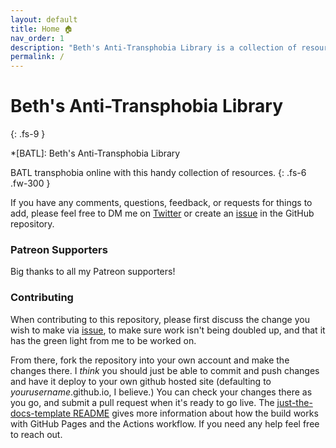 ```yaml
---
layout: default
title: Home 🏠
nav_order: 1
description: "Beth's Anti-Transphobia Library is a collection of resources for combating online transphobia."
permalink: /
---
```


# Beth's Anti-Transphobia Library
{: .fs-9 }

*[BATL]: Beth's Anti-Transphobia Library

BATL transphobia online with this handy collection of resources.
{: .fs-6 .fw-300 }

If you have any comments, questions, feedback, or requests for things to add, please feel free to
DM me on [Twitter](https://twitter.com/bethylamine) or create an [issue] in the GitHub repository.

### Patreon Supporters

Big thanks to all my Patreon supporters!

### Contributing

When contributing to this repository, please first discuss the change you wish to make via [issue],
to make sure work isn't being doubled up, and that it has the green light from me to be worked on.

From there, fork the repository into your own account and make the changes there. I _think_ you should
just be able to commit and push changes and have it deploy to your own github hosted site
(defaulting to _yourusername_.github.io, I believe.) You can check your changes there as you go,
and submit a pull request when it's ready to go live. The [just-the-docs-template README] gives more
information about how the build works with GitHub Pages and the Actions workflow. If you need any
help feel free to reach out.

[issue]: https://github.com/bethylamine/bethylamine.github.io/issues
[just-the-docs-template README]: https://github.com/just-the-docs/just-the-docs-template/blob/main/README.md
